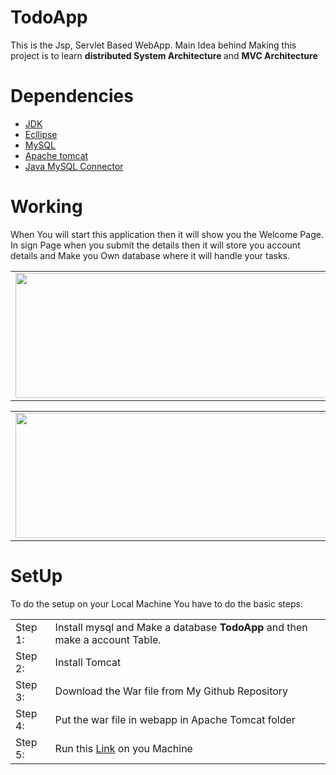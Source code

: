 # TodoApp
This is the Jsp, Servlet Based WebApp. Main Idea behind Making this project is to learn <b> distributed System Architecture </b> and <b>MVC Architecture </b>

# Dependencies
<ul>
      <li> <a href="https://en.wikipedia.org/wiki/Java_Development_Kit">JDK</a> </li>
      <li> <a href="https://www.eclipse.org/">Ecllipse</a> </li>
      <li> <a href="https://www.mysql.com/"> MySQL</a> </li>
      <li> <a href="https://en.wikipedia.org/wiki/Apache_Tomcat">Apache tomcat</a> </li>
<li><a 
  href="https://en.wikipedia.org/wiki/MySQL_Connector/ODBC#:~:text=MySQL%20Connector%2FODBC%2C%20once%20known,originally%20created%20by%20MySQL%20AB.">Java MySQL Connector</a></li>
      
</ul>


# Working   

When You will start this application then it will show you the Welcome Page. In sign Page when you submit the details then it will store you account details and Make you Own database where it will handle your tasks.

<table width="100%">
      <tr>
         <td><img  src="https://user-images.githubusercontent.com/46244176/83347499-02015700-a343-11ea-8475-7da5acf4facd.png" height="200" style="padding: 0 0 0 0" width="500"/></td>
         <td style="text-align:left;"><img class="logo" height="200" src="https://user-images.githubusercontent.com/46244176/83347695-4fca8f00-a344-11ea-9898-1cef407d9fd3.png" width="500"/></td>
      </tr>
</table>
    
<table width="100%">
      <tr>
         <td><img  src="https://user-images.githubusercontent.com/46244176/83347767-f44cd100-a344-11ea-83a8-828e37a18fb3.png" height="200" style="padding: 0 0 0 0" width="500"/></td>
         <td style="text-align:left;"><img class="logo" height="200" src="https://user-images.githubusercontent.com/46244176/83347701-578a3380-a344-11ea-9e99-b44e547d7150.png" width="500"/></td>
      </tr>
</table>
    
# SetUp
To do the setup on your Local Machine You have to do the basic steps:

<table>
      <tr>
            <td>Step 1:</td>
            <td>Install mysql and Make a database <b>TodoApp</b> and then make a account Table.</td>
      </tr>
      <tr>
            <td>Step 2:</td>
            <td>Install Tomcat </td>
      </tr>
      <tr>
            <td>Step 3:</td>
            <td>Download the War file from My Github Repository </td>
      </tr>
      <tr>
            <td>Step 4:</td>
            <td>Put the war file in webapp in Apache Tomcat folder</td>
      </tr>
      <tr>
            <td>Step 5:</td>
            <td>Run this <a href="http://localhost:8080/NewTodoApp/Welcome.jsp">Link</a> on you Machine </td>
      </tr>
</table>
      
